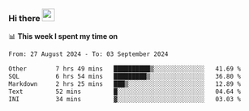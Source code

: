 ### Hi there <a href="https://www.gautamkrishnar.com/"><img src="https://media.giphy.com/media/hvRJCLFzcasrR4ia7z/giphy.gif" width="25px"></a>

📊 **This week I spent my time on**

<!--START_SECTION:waka-->

```txt
From: 27 August 2024 - To: 03 September 2024

Other        7 hrs 49 mins   ██████████▒░░░░░░░░░░░░░░   41.69 %
SQL          6 hrs 54 mins   █████████▒░░░░░░░░░░░░░░░   36.80 %
Markdown     2 hrs 25 mins   ███▒░░░░░░░░░░░░░░░░░░░░░   12.89 %
Text         52 mins         █░░░░░░░░░░░░░░░░░░░░░░░░   04.64 %
INI          34 mins         ▓░░░░░░░░░░░░░░░░░░░░░░░░   03.03 %
```

<!--END_SECTION:waka-->
